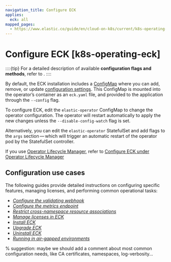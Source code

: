 ```yaml
---
navigation_title: Configure ECK
applies:
  eck: all
mapped_pages:
  - https://www.elastic.co/guide/en/cloud-on-k8s/current/k8s-operating-eck.html
---
```


# Configure ECK [k8s-operating-eck]

::::{tip}
For a detailed description of available **configuration flags and methods**, refer to [](./configure-eck.md).
::::

By default, the ECK installation includes a [ConfigMap](https://kubernetes.io/docs/concepts/configuration/configmap/) where you can add, remove, or update [configuration settings](./configure-eck.md). This ConfigMap is mounted into the operator’s container as an `eck.yaml` file, and provided to the application through the `--config` flag.

To configure ECK, edit the `elastic-operator` ConfigMap to change the operator configuration. The operator will restart automatically to apply the new changes unless the `--disable-config-watch` flag is set.

Alternatively, you can edit the `elastic-operator` StatefulSet and add flags to the `args` section — which will trigger an automatic restart of the operator pod by the StatefulSet controller.

If you use [Operator Lifecycle Manager](https://github.com/operator-framework/operator-lifecycle-manager), refer to [Configure ECK under Operator Lifecycle Manager](./configure-eck.md#k8s-operator-config-olm)

## Configuration use cases

The following guides provide detailed instructions on configuring specific features, managing licenses, and performing common operational tasks:

* [*Configure the validating webhook*](configure-validating-webhook.md)
* [*Configure the metrics endpoint*](../../monitor/orchestrators/eck-metrics-configuration.md)
* [*Restrict cross-namespace resource associations*](restrict-cross-namespace-resource-associations.md)
* [*Manage licenses in ECK*](../../license/manage-your-license-in-eck.md)
* [*Install ECK*](install.md)
* [*Upgrade ECK*](../../upgrade/orchestrator/upgrade-cloud-on-k8s.md)
* [*Uninstall ECK*](../../uninstall/uninstall-elastic-cloud-on-kubernetes.md)
* [*Running in air-gapped environments*](air-gapped-install.md)

% suggestion: maybe we should add a comment about most common configuration needs, like CA certificates, namespaces, log-verbosity...